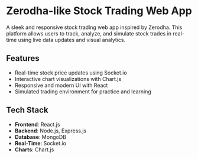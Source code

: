 # Zerodha-like Stock Trading Web App

A sleek and responsive stock trading web app inspired by Zerodha. This platform allows users to track, analyze, and simulate stock trades in real-time using live data updates and visual analytics.

## Features
- Real-time stock price updates using Socket.io  
- Interactive chart visualizations with Chart.js  
- Responsive and modern UI with React  
- Simulated trading environment for practice and learning

## Tech Stack
- **Frontend**: React.js  
- **Backend**: Node.js, Express.js  
- **Database**: MongoDB  
- **Real-Time**: Socket.io  
- **Charts**: Chart.js

